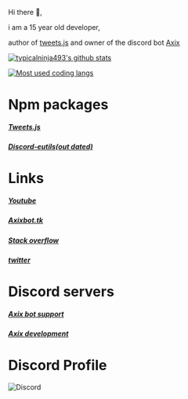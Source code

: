 Hi there 👋,

i am a 15 year old developer,


author of [tweets.js](https://www.npmjs.com/package/tweets.js) and owner of the discord bot [Axix](https://www.axixbot.tk/)



[![typicalninja493's github stats](https://github-readme-stats.vercel.app/api?username=typicalninja493&count_private=true&show_border=false&show_icons=true&theme=nightowl)](https://github.com/typicalninja493/typicalninja493)


[![Most used coding langs](https://github-readme-stats.vercel.app/api/top-langs/?username=typicalninja493&show_border=false&show_icons=true&theme=nightowl&&langs_count=3)](https://github.com/typicalninja493/typicalninja493)


# Npm packages 


##### [Tweets.js](https://www.npmjs.com/package/tweets.js)

##### [Discord-eutils(out dated)](https://www.npmjs.com/package/discord-eutils)


# Links 


##### [Youtube](https://www.youtube.com/channel/UCdOaWkLvMwc4DeVsCnWZQTA)

##### [Axixbot.tk](https://www.axixbot.tk/)

##### [Stack overflow](https://stackoverflow.com/users/13877563/typical-ninja)

##### [twitter](https://twitter.com/TypicallifeN)





# Discord servers 

##### [Axix bot support](https://discord.gg/qEbfq54bX4)

##### [Axix development](https://discord.gg/p4CQB3UDCV)


# Discord Profile

![Discord](https://discord.c99.nl/widget/theme-3/645592347475836949.png)

